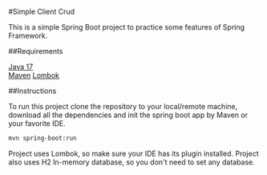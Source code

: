 #Simple Client Crud

This is a simple Spring Boot project to practice some features of Spring Framework.

##Requirements

[Java 17](https://sdkman.io/jdks)  
[Maven](https://maven.apache.org/download.cgi)
[Lombok](https://projectlombok.org/)

##Instructions

To run this project clone the repository to your local/remote machine, download all the dependencies and init the spring boot app by Maven or your favorite IDE.

```bash
mvn spring-boot:run
```

Project uses Lombok, so make sure your IDE has its plugin installed.
Project also uses H2 In-memory database, so you don't need to set any database. 

